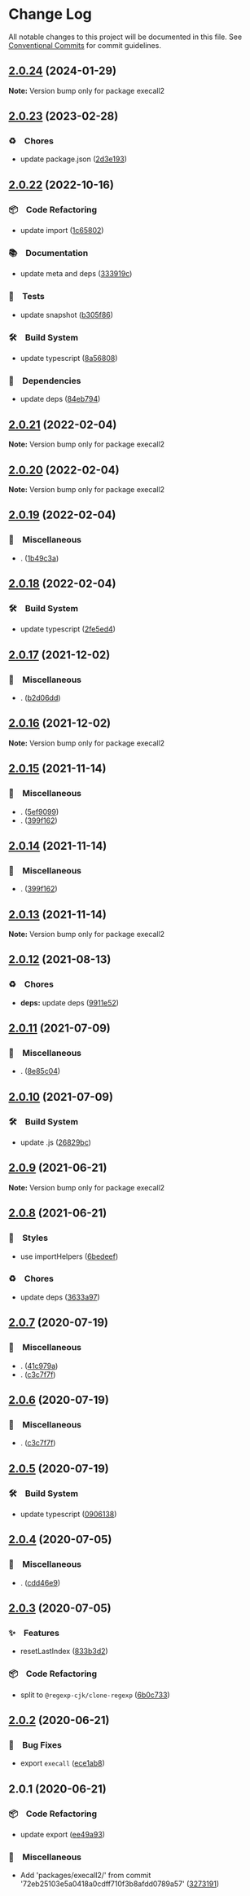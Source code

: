 # Change Log

All notable changes to this project will be documented in this file.
See [Conventional Commits](https://conventionalcommits.org) for commit guidelines.

## [2.0.24](https://github.com/bluelovers/ws-regexp/compare/execall2@2.0.23...execall2@2.0.24) (2024-01-29)

**Note:** Version bump only for package execall2





## [2.0.23](https://github.com/bluelovers/ws-regexp/compare/execall2@2.0.22...execall2@2.0.23) (2023-02-28)



### ♻️　Chores

* update package.json ([2d3e193](https://github.com/bluelovers/ws-regexp/commit/2d3e1938f552c1801c4c66d9361ac9b01e466833))



## [2.0.22](https://github.com/bluelovers/ws-regexp/compare/execall2@2.0.21...execall2@2.0.22) (2022-10-16)



### 📦　Code Refactoring

* update import ([1c65802](https://github.com/bluelovers/ws-regexp/commit/1c658029a945b07193d30d26bddafd1ba23944a5))


### 📚　Documentation

* update meta and deps ([333919c](https://github.com/bluelovers/ws-regexp/commit/333919c0bfbed688463fa4850d47ec29cbf0a1a2))


### 🚨　Tests

* update snapshot ([b305f86](https://github.com/bluelovers/ws-regexp/commit/b305f86986b073c1504fc842d019a61453a69741))


### 🛠　Build System

* update typescript ([8a56808](https://github.com/bluelovers/ws-regexp/commit/8a568085c5047a1ae2fa9f79421b15a405c9c489))


### 📌　Dependencies

* update deps ([84eb794](https://github.com/bluelovers/ws-regexp/commit/84eb7941e3fbd630fde0b2996fb5e2f9be101179))



## [2.0.21](https://github.com/bluelovers/ws-regexp/compare/execall2@2.0.20...execall2@2.0.21) (2022-02-04)

**Note:** Version bump only for package execall2





## [2.0.20](https://github.com/bluelovers/ws-regexp/compare/execall2@2.0.19...execall2@2.0.20) (2022-02-04)

**Note:** Version bump only for package execall2





## [2.0.19](https://github.com/bluelovers/ws-regexp/compare/execall2@2.0.18...execall2@2.0.19) (2022-02-04)


### 🔖　Miscellaneous

* . ([1b49c3a](https://github.com/bluelovers/ws-regexp/commit/1b49c3ab0b637b5ff52b8417849560a451e0d3ee))





## [2.0.18](https://github.com/bluelovers/ws-regexp/compare/execall2@2.0.17...execall2@2.0.18) (2022-02-04)


### 🛠　Build System

* update typescript ([2fe5ed4](https://github.com/bluelovers/ws-regexp/commit/2fe5ed4bc31717187d91d13d0b64ae797a72731f))





## [2.0.17](https://github.com/bluelovers/ws-regexp/compare/execall2@2.0.16...execall2@2.0.17) (2021-12-02)


### 🔖　Miscellaneous

* . ([b2d06dd](https://github.com/bluelovers/ws-regexp/commit/b2d06dd89e9d2656db76b51c93348f92c3b5eaf5))





## [2.0.16](https://github.com/bluelovers/ws-regexp/compare/execall2@2.0.15...execall2@2.0.16) (2021-12-02)

**Note:** Version bump only for package execall2





## [2.0.15](https://github.com/bluelovers/ws-regexp/compare/execall2@2.0.12...execall2@2.0.15) (2021-11-14)


### 🔖　Miscellaneous

* . ([5ef9099](https://github.com/bluelovers/ws-regexp/commit/5ef909929c3ff70488308ef59f1cc4f933fed9ab))
* . ([399f162](https://github.com/bluelovers/ws-regexp/commit/399f162173a9c78e66629d44e08473e750f99cd0))





## [2.0.14](https://github.com/bluelovers/ws-regexp/compare/execall2@2.0.12...execall2@2.0.14) (2021-11-14)


### 🔖　Miscellaneous

* . ([399f162](https://github.com/bluelovers/ws-regexp/commit/399f162173a9c78e66629d44e08473e750f99cd0))





## [2.0.13](https://github.com/bluelovers/ws-regexp/compare/execall2@2.0.12...execall2@2.0.13) (2021-11-14)

**Note:** Version bump only for package execall2





## [2.0.12](https://github.com/bluelovers/ws-regexp/compare/execall2@2.0.11...execall2@2.0.12) (2021-08-13)


### ♻️　Chores

* **deps:** update deps ([9911e52](https://github.com/bluelovers/ws-regexp/commit/9911e52d7b63a7292ae15139cccf1737944a870e))





## [2.0.11](https://github.com/bluelovers/ws-regexp/compare/execall2@2.0.10...execall2@2.0.11) (2021-07-09)


### 🔖　Miscellaneous

* . ([8e85c04](https://github.com/bluelovers/ws-regexp/commit/8e85c04a9cb7622ef865a383107dbc9ec2f512b4))





## [2.0.10](https://github.com/bluelovers/ws-regexp/compare/execall2@2.0.9...execall2@2.0.10) (2021-07-09)


### 🛠　Build System

* update .js ([26829bc](https://github.com/bluelovers/ws-regexp/commit/26829bcd9557c28497ac40f4b5c7648593ebaca4))





## [2.0.9](https://github.com/bluelovers/ws-regexp/compare/execall2@2.0.8...execall2@2.0.9) (2021-06-21)

**Note:** Version bump only for package execall2





## [2.0.8](https://github.com/bluelovers/ws-regexp/compare/execall2@2.0.7...execall2@2.0.8) (2021-06-21)


### 💎　Styles

* use importHelpers ([6bedeef](https://github.com/bluelovers/ws-regexp/commit/6bedeefcb325c049cbdfaf3ba3fc3afa7140893d))


### ♻️　Chores

* update deps ([3633a97](https://github.com/bluelovers/ws-regexp/commit/3633a97e8014049c163d860dc07d3a5e0d02416f))





## [2.0.7](https://github.com/bluelovers/ws-regexp/compare/execall2@2.0.5...execall2@2.0.7) (2020-07-19)


### 🔖　Miscellaneous

* . ([41c979a](https://github.com/bluelovers/ws-regexp/commit/41c979a207c1ed6616d3d60eb418bbf6ac01e1bd))
* . ([c3c7f7f](https://github.com/bluelovers/ws-regexp/commit/c3c7f7fc30adc9cd3fc116cc5cf11a0cc0911e16))





## [2.0.6](https://github.com/bluelovers/ws-regexp/compare/execall2@2.0.5...execall2@2.0.6) (2020-07-19)


### 🔖　Miscellaneous

* . ([c3c7f7f](https://github.com/bluelovers/ws-regexp/commit/c3c7f7fc30adc9cd3fc116cc5cf11a0cc0911e16))





## [2.0.5](https://github.com/bluelovers/ws-regexp/compare/execall2@2.0.4...execall2@2.0.5) (2020-07-19)


### 🛠　Build System

* update typescript ([0906138](https://github.com/bluelovers/ws-regexp/commit/09061382af8b98173cadd92adf736d744c74575d))





## [2.0.4](https://github.com/bluelovers/ws-regexp/compare/execall2@2.0.3...execall2@2.0.4) (2020-07-05)


### 🔖　Miscellaneous

* . ([cdd46e9](https://github.com/bluelovers/ws-regexp/commit/cdd46e9c06c49e19a6912962aef6be1716056cc0))





## [2.0.3](https://github.com/bluelovers/ws-regexp/compare/execall2@2.0.2...execall2@2.0.3) (2020-07-05)


### ✨　Features

* resetLastIndex ([833b3d2](https://github.com/bluelovers/ws-regexp/commit/833b3d2f1af06b876c9633bceee9a3e18280ae32))


### 📦　Code Refactoring

* split to `@regexp-cjk/clone-regexp` ([6b0c733](https://github.com/bluelovers/ws-regexp/commit/6b0c7331abda06c0d2fd43339c071facc3a0361e))





## [2.0.2](https://github.com/bluelovers/ws-regexp/compare/execall2@2.0.1...execall2@2.0.2) (2020-06-21)


### 🐛　Bug Fixes

* export `execall` ([ece1ab8](https://github.com/bluelovers/ws-regexp/commit/ece1ab8339c5e26b26f008478ed1fe2b4c51d0a5))





## 2.0.1 (2020-06-21)


### 📦　Code Refactoring

* update export ([ee49a93](https://github.com/bluelovers/ws-regexp/commit/ee49a93e30d50d0a4e9cbc26593f99e4678447db))


### 🔖　Miscellaneous

* Add 'packages/execall2/' from commit '72eb25103e5a0418a0cdff710f3b8afdd0789a57' ([3273191](https://github.com/bluelovers/ws-regexp/commit/32731915f40072e0d2373002b096307dee41d4be))
